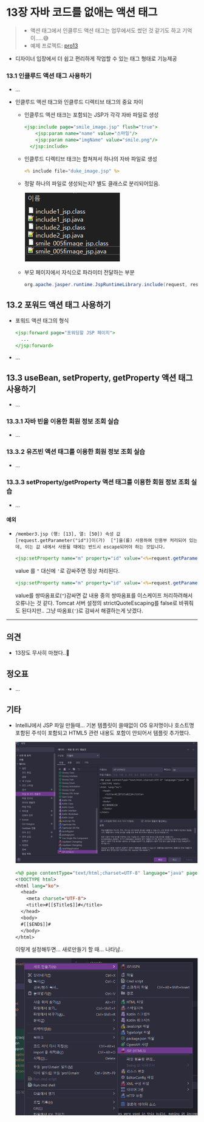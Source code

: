 # 13장 자바 코드를 없애는 액션 태그



> * 액션 태그에서 인클루드 액션 태그는 업무에서도 썼던 것 같기도 하고 기억이.....😅
> * 예제 프로젝트: [pro13](pro13)

* 디자이너 입장에서 더 쉽고 편리하게 작업할 수 있는 태그 형태로 기능제공



### 13.1 인클루드 액션 태그 사용하기

* ...

* 인클루드 액션 태그와 인클루드 디렉티브 태그의 중요 차이

  * 인클루드 액션 태크는 포함되는 JSP가 각각 자바 파일로 생성

    ```jsp
    <jsp:include page="smile_image.jsp" flush="true">
        <jsp:param name="name" value="스마일"/>
        <jsp:param name="imgName" value="smile.png"/>
      </jsp:include>
    ```

  * 인클루드 디렉티브 태크는 합쳐져서 하나의 자바 파일로 생성

    ```jsp
    <% include file="duke_image.jsp" %>
    ```

  * 정말 하나의 파일로 생성되는지? 별도 클래스로 분리되어있음.

    ![image-20230310162908990](doc-resources/image-20230310162908990.png)

    

  * 부모 페이지에서 자식으로 파라미터 전달하는 부분

    ```java
    org.apache.jasper.runtime.JspRuntimeLibrary.include(request, response, "smile_image.jsp" + "?" + org.apache.jasper.runtime.JspRuntimeLibrary.URLEncode("name", request.getCharacterEncoding())+ "=" + org.apache.jasper.runtime.JspRuntimeLibrary.URLEncode("스마일", request.getCharacterEncoding()) + "&" + org.apache.jasper.runtime.JspRuntimeLibrary.URLEncode("imgName", request.getCharacterEncoding())+ "=" + org.apache.jasper.runtime.JspRuntimeLibrary.URLEncode("smile.png", request.getCharacterEncoding()), out, true);
    ```



## 13.2 포워드 액션 태그 사용하기

* 포워드 액션 태그의 형식

  ```jsp
  <jsp:forward page="포워딩할 JSP 페이지">
    ...
  </jsp:forward>
  ```

* ...





## 13.3 useBean, setProperty, getProperty 액션 태그 사용하기

* ...

### 13.3.1 자바 빈을 이용한 회원 정보 조회 실습

* ...

### 13.3.2 유즈빈 액션 태그를 이용한 회원 정보 조회 실습

* ...

### 13.3.3 setProperty/getProperty 액션 태그를 이용한 회원 정보 조회 실습

* ...

#### 예외

* `/member3.jsp (행: [13], 열: [50]) 속성 값 [request.getParameter("id")]이(가)  ["]을(를) 사용하여 인용부 처리되어 있는데, 이는 값 내에서 사용될 때에는 반드시 escape되어야 하는 것입니다.`

  ```jsp
  <jsp:setProperty name="m" property="id" value="<%=request.getParameter("id")%>" />
  ```

  value 를 `"` 대신에 `'`로 감싸주면 정상 처리된다.

  ```jsp
  <jsp:setProperty name="m" property="id" value='<%=request.getParameter("id")%>' />
  ```

  value를 쌍따옴표로(`"`)감싸면 값 내용 중의 쌍따옴표를 이스케이프 처리하려해서 오류나는 것 같다. Tomcat 서버 설정의 strictQuoteEscaping를 false로 바꿔줘도 된다지만.. 그냥 따옴표(`'`)로 감싸서 해결하는게 낫겠다.

  

  

---

## 의견

* 13장도 무사히 마쳤다..🎉

  

## 정오표

* ...
  


## 기타

* IntelliJ에서 JSP 파일 만들때... 기본 템플릿이 쓸때없이 OS 유저명이나 호스트명 포함된 주석이 포함되고 HTML5 관련 내용도 포함이 안되어서 템플릿 추가했다.

  ![image-20230310155005316](doc-resources/image-20230310155005316.png)

  ```jsp
  <%@ page contentType="text/html;charset=UTF-8" language="java" pageEncoding="UTF-8" %>
  <!DOCTYPE html>
  <html lang="ko">
    <head>
      <meta charset="UTF-8">
      <title>#[[$Title$]]#</title>
    </head>
    <body>
    #[[$END$]]#
    </body>
  </html>
  
  ```

  이렇게 설정해두면...  새로만들기 할 때... 나타남..

  ![image-20230310155133019](doc-resources/image-20230310155133019.png)
